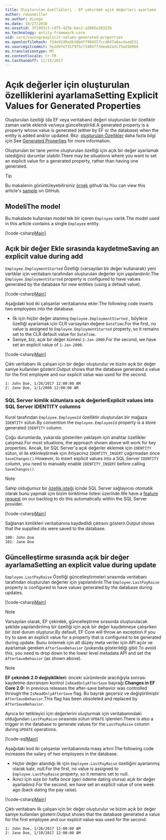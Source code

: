 ```yaml
---
title: Oluşturulan özellikleri - EF çekirdek açık değerleri ayarlama
author: rowanmiller
ms.author: divega
ms.date: 10/27/2016
ms.assetid: 3f1993c2-cdf5-425b-bac2-a2665a20322b
ms.technology: entity-framework-core
uid: core/saving/explicit-values-generated-properties
ms.openlocfilehash: f34e92d9a3b10b6ff904257ccd047a8acdaad231
ms.sourcegitcommit: 5e2d97e731f975cf3405ff3deab2a3c75ad1b969
ms.translationtype: MT
ms.contentlocale: tr-TR
ms.lasthandoff: 11/15/2017
---
```

# <a name="setting-explicit-values-for-generated-properties"></a><span data-ttu-id="bdf2a-102">Açık değerler için oluşturulan özelliklerini ayarlama</span><span class="sxs-lookup"><span data-stu-id="bdf2a-102">Setting Explicit Values for Generated Properties</span></span>

<span data-ttu-id="bdf2a-103">Oluşturulan özelliği (da EF veya veritabanı) değeri oluşturulan bir özelliktir zaman varlık eklendi ve/veya güncelleştirildi.</span><span class="sxs-lookup"><span data-stu-id="bdf2a-103">A generated property is a property whose value is generated (either by EF or the database) when the entity is added and/or updated.</span></span> <span data-ttu-id="bdf2a-104">Bkz: [oluşturulan Özellikler](../modeling/generated-properties.md) daha fazla bilgi için.</span><span class="sxs-lookup"><span data-stu-id="bdf2a-104">See [Generated Properties](../modeling/generated-properties.md) for more information.</span></span>

<span data-ttu-id="bdf2a-105">Oluşturulan bir tane yerine oluşturulan özelliği için açık bir değer ayarlamak istediğiniz durumlar olabilir.</span><span class="sxs-lookup"><span data-stu-id="bdf2a-105">There may be situations where you want to set an explicit value for a generated property, rather than having one generated.</span></span>

> [!TIP]  
> <span data-ttu-id="bdf2a-106">Bu makalenin görüntüleyebilirsiniz [örnek](https://github.com/aspnet/EntityFramework.Docs/tree/master/samples/core/Saving/Saving/ExplicitValuesGenerateProperties/) github'da.</span><span class="sxs-lookup"><span data-stu-id="bdf2a-106">You can view this article's [sample](https://github.com/aspnet/EntityFramework.Docs/tree/master/samples/core/Saving/Saving/ExplicitValuesGenerateProperties/) on GitHub.</span></span>

## <a name="the-model"></a><span data-ttu-id="bdf2a-107">Modeli</span><span class="sxs-lookup"><span data-stu-id="bdf2a-107">The model</span></span>

<span data-ttu-id="bdf2a-108">Bu makalede kullanılan model tek bir içeren `Employee` varlık.</span><span class="sxs-lookup"><span data-stu-id="bdf2a-108">The model used in this article contains a single `Employee` entity.</span></span>

[!code-csharp[Main](../../../samples/core/Saving/Saving/ExplicitValuesGenerateProperties/Employee.cs#Sample)]

## <a name="saving-an-explicit-value-during-add"></a><span data-ttu-id="bdf2a-109">Açık bir değer Ekle sırasında kaydetme</span><span class="sxs-lookup"><span data-stu-id="bdf2a-109">Saving an explicit value during add</span></span>

<span data-ttu-id="bdf2a-110">`Employee.EmploymentStarted` Özelliği (varsayılan bir değer kullanarak) yeni varlıklar için veritabanı tarafından oluşturulan değerler için yapılandırılır.</span><span class="sxs-lookup"><span data-stu-id="bdf2a-110">The `Employee.EmploymentStarted` property is configured to have values generated by the database for new entities (using a default value).</span></span>

[!code-csharp[Main](../../../samples/core/Saving/Saving/ExplicitValuesGenerateProperties/EmployeeContext.cs#EmploymentStarted)]

<span data-ttu-id="bdf2a-111">Aşağıdaki kod iki çalışanlar veritabanına ekler.</span><span class="sxs-lookup"><span data-stu-id="bdf2a-111">The following code inserts two employees into the database.</span></span>
* <span data-ttu-id="bdf2a-112">İlk için hiçbir değer atanmış `Employee.EmploymentStarted` , böylece özelliği ayarlamak için CLR varsayılan değere `DateTime`.</span><span class="sxs-lookup"><span data-stu-id="bdf2a-112">For the first, no value is assigned to `Employee.EmploymentStarted` property, so it remains set to the CLR default value for `DateTime`.</span></span>
* <span data-ttu-id="bdf2a-113">Saniye, biz, açık bir değer kümesi `1-Jan-2000`.</span><span class="sxs-lookup"><span data-stu-id="bdf2a-113">For the second, we have set an explicit value of `1-Jan-2000`.</span></span>

[!code-csharp[Main](../../../samples/core/Saving/Saving/ExplicitValuesGenerateProperties/Sample.cs#EmploymentStarted)]

<span data-ttu-id="bdf2a-114">Çıktı veritabanı ilk çalışan için bir değer oluşturulur ve bizim açık bir değer saniye kullanılan gösterir.</span><span class="sxs-lookup"><span data-stu-id="bdf2a-114">Output shows that the database generated a value for the first employee and our explicit value was used for the second.</span></span>

``` Console
1: John Doe, 1/26/2017 12:00:00 AM
2: Jane Doe, 1/1/2000 12:00:00 AM
```

### <a name="explicit-values-into-sql-server-identity-columns"></a><span data-ttu-id="bdf2a-115">SQL Server kimlik sütunlara açık değerler</span><span class="sxs-lookup"><span data-stu-id="bdf2a-115">Explicit values into SQL Server IDENTITY columns</span></span>

<span data-ttu-id="bdf2a-116">Kural tarafından `Employee.EmployeeId` özelliktir oluşturulan bir mağaza `IDENTITY` sütun.</span><span class="sxs-lookup"><span data-stu-id="bdf2a-116">By convention the `Employee.EmployeeId` property is a store generated `IDENTITY` column.</span></span>

<span data-ttu-id="bdf2a-117">Çoğu durumlarda, yukarıda gösterilen yaklaşım için anahtar özellikler çalışmaz.</span><span class="sxs-lookup"><span data-stu-id="bdf2a-117">For most situations, the approach shown above will work for key properties.</span></span> <span data-ttu-id="bdf2a-118">Ancak, bir SQL Server'a açık değerler eklemek için `IDENTITY` sütun, el ile etkinleştirmek için ihtiyacınız `IDENTITY_INSERT` çağırmadan önce `SaveChanges()`.</span><span class="sxs-lookup"><span data-stu-id="bdf2a-118">However, to insert explicit values into a SQL Server `IDENTITY` column, you need to manually enable `IDENTITY_INSERT` before calling `SaveChanges()`.</span></span>

> [!NOTE]  
> <span data-ttu-id="bdf2a-119">Sahip olduğumuz bir [özellik isteği](https://github.com/aspnet/EntityFramework/issues/703) içinde SQL Server sağlayıcısı otomatik olarak bunu yapmak için bizim biriktirme listesi üzerinde.</span><span class="sxs-lookup"><span data-stu-id="bdf2a-119">We have a [feature request](https://github.com/aspnet/EntityFramework/issues/703) on our backlog to do this automatically within the SQL Server provider.</span></span>

[!code-csharp[Main](../../../samples/core/Saving/Saving/ExplicitValuesGenerateProperties/Sample.cs#EmployeeId)]

<span data-ttu-id="bdf2a-120">Sağlanan kimlikleri veritabanına kaydedildi çıktısını gösterir.</span><span class="sxs-lookup"><span data-stu-id="bdf2a-120">Output shows that the supplied ids were saved to the database.</span></span>

``` Console
100: John Doe
101: Jane Doe
```

## <a name="setting-an-explicit-value-during-update"></a><span data-ttu-id="bdf2a-121">Güncelleştirme sırasında açık bir değer ayarlama</span><span class="sxs-lookup"><span data-stu-id="bdf2a-121">Setting an explicit value during update</span></span>

<span data-ttu-id="bdf2a-122">`Employee.LastPayRaise` Özelliği güncelleştirmeleri sırasında veritabanı tarafından oluşturulan değerler için yapılandırılır.</span><span class="sxs-lookup"><span data-stu-id="bdf2a-122">The `Employee.LastPayRaise` property is configured to have values generated by the database during updates.</span></span>

[!code-csharp[Main](../../../samples/core/Saving/Saving/ExplicitValuesGenerateProperties/EmployeeContext.cs#LastPayRaise)]

> [!NOTE]  
> <span data-ttu-id="bdf2a-123">Varsayılan olarak, EF çekirdek, güncelleştirme sırasında oluşturulacak şekilde yapılandırılmış bir özelliği için açık bir değer kaydetmeye çalışırken bir özel durum oluşturur.</span><span class="sxs-lookup"><span data-stu-id="bdf2a-123">By default, EF Core will throw an exception if you try to save an explicit value for a property that is configured to be generated during update.</span></span> <span data-ttu-id="bdf2a-124">Bunu önlemek için alt düzey meta veriler için API açılır ve ayarlamak gereken `AfterSaveBehavior` (yukarıda gösterildiği gibi).</span><span class="sxs-lookup"><span data-stu-id="bdf2a-124">To avoid this, you need to drop down to the lower level metadata API and set the `AfterSaveBehavior` (as shown above).</span></span>

> [!NOTE]  
> <span data-ttu-id="bdf2a-125">**EF çekirdek 2.0 değişiklikleri:** önceki sürümlerde aracılığıyla sonrası kaydetme davranışını kontrol `IsReadOnlyAfterSave` bayrağı.</span><span class="sxs-lookup"><span data-stu-id="bdf2a-125">**Changes in EF Core 2.0:** In previous releases the after-save behavior was controlled through the `IsReadOnlyAfterSave` flag.</span></span> <span data-ttu-id="bdf2a-126">Bu bayrak geçersiz ve değiştirilmiştir `AfterSaveBehavior`.</span><span class="sxs-lookup"><span data-stu-id="bdf2a-126">This flag has been obsoleted and replaced by `AfterSaveBehavior`.</span></span>

<span data-ttu-id="bdf2a-127">Ayrıca bir tetikleyici için değerlerini oluşturmak için veritabanındaki olduğundan `LastPayRaise` sırasında sütun `UPDATE` işlemleri.</span><span class="sxs-lookup"><span data-stu-id="bdf2a-127">There is also a trigger in the database to generate values for the `LastPayRaise` column during `UPDATE` operations.</span></span>

[!code-sql[Main](../../../samples/core/Saving/Saving/ExplicitValuesGenerateProperties/employee_UPDATE.sql)]

<span data-ttu-id="bdf2a-128">Aşağıdaki kod iki çalışanlar veritabanında maaş artırır.</span><span class="sxs-lookup"><span data-stu-id="bdf2a-128">The following code increases the salary of two employees in the database.</span></span>
* <span data-ttu-id="bdf2a-129">Hiçbir değer atandığı ilk için `Employee.LastPayRaise` özelliğini ayarlanmış olarak kalır, null.</span><span class="sxs-lookup"><span data-stu-id="bdf2a-129">For the first, no value is assigned to `Employee.LastPayRaise` property, so it remains set to null.</span></span>
* <span data-ttu-id="bdf2a-130">İkinci için size bir hafta önce (geri ödeme dating olursa) açık bir değer ayarladınız.</span><span class="sxs-lookup"><span data-stu-id="bdf2a-130">For the second, we have set an explicit value of one week ago (back dating the pay raise).</span></span>

[!code-csharp[Main](../../../samples/core/Saving/Saving/ExplicitValuesGenerateProperties/Sample.cs#LastPayRaise)]

<span data-ttu-id="bdf2a-131">Çıktı veritabanı ilk çalışan için bir değer oluşturulur ve bizim açık bir değer saniye kullanılan gösterir.</span><span class="sxs-lookup"><span data-stu-id="bdf2a-131">Output shows that the database generated a value for the first employee and our explicit value was used for the second.</span></span>

``` Console
1: John Doe, 1/26/2017 12:00:00 AM
2: Jane Doe, 1/19/2017 12:00:00 AM
```
